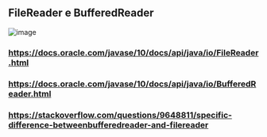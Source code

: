 ## FileReader e BufferedReader

![image](https://github.com/devjleonardo/trabalhando-com-arquivos-java/assets/63564226/e1e3f8d4-b635-47c4-9c46-a53e8844a1cb)

### https://docs.oracle.com/javase/10/docs/api/java/io/FileReader.html

### https://docs.oracle.com/javase/10/docs/api/java/io/BufferedReader.html

### https://stackoverflow.com/questions/9648811/specific-difference-betweenbufferedreader-and-filereader
